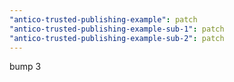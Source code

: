 ```yaml
---
"antico-trusted-publishing-example": patch
"antico-trusted-publishing-example-sub-1": patch
"antico-trusted-publishing-example-sub-2": patch
---
```


bump 3
